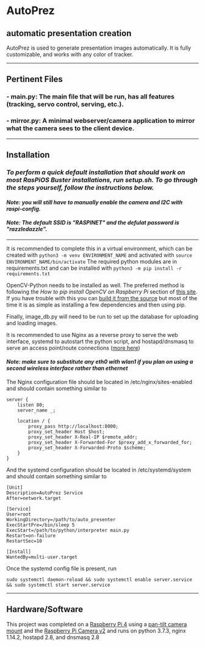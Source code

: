 # **AutoPrez**

## automatic presentation creation

AutoPrez is used to generate presentation images automatically. It is fully customizable, and works with any color of tracker.

---

## Pertinent Files

### - main.py: The main file that will be run, has all features (tracking, servo control, serving, etc.).

### - mirror.py: A minimal webserver/camera application to mirror what the camera sees to the client device.

---

## Installation

### ***To perform a quick default installation that should work on most RasPiOS Buster installations, run setup.sh. To go through the steps yourself, follow the instructions below.***

#### *Note: you will still have to manually enable the camera and I2C with raspi-config.* 

#### *Note: The default SSID is "RASPINET" and the defulat password is "razzledazzle".*

---

It is recommended to complete this in a virtual environment, which can be created with
`python3 -m venv ENVIRONMENT_NAME`
and activated with 
`source ENVIRONMENT_NAME/bin/activate`
The required python modules are in requirements.txt and can be installed with
`python3 -m pip install -r requirements.txt`

OpenCV-Python needs to be installed as well. The preferred method is following the *How to pip install OpenCV on Raspberry Pi* section of [this site](https://www.pyimagesearch.com/2018/09/19/pip-install-opencv/). If you have trouble with this you can [build it from the source](https://docs.opencv.org/master/d2/de6/tutorial_py_setup_in_ubuntu.html) but most of the time it is as simple as installing a few dependencies and then using pip.

Finally, image_db.py will need to be run to set up the database for uploading and loading images.

It is recommended to use Nginx as a reverse proxy to serve the web interface, systemd to autostart the python script, and hostapd/dnsmasq to serve an access point/route connections ([more here](https://www.raspberrypi.org/documentation/configuration/wireless/access-point-routed.md))

#### *Note: make sure to substitute any eth0 with wlan1 if you plan on using a second wireless interface rather than ethernet*

The Nginx configuration file should be located in /etc/nginx/sites-enabled and should contain something similar to 

```nginx
server {
    listen 80;
    server_name _;

    location / {
        proxy_pass http://localhost:8000;
        proxy_set_header Host $host;
        proxy_set_header X-Real-IP $remote_addr;
        proxy_set_header X-Forwarded-For $proxy_add_x_forwarded_for;
        proxy_set_header X-Forwarded-Proto $scheme;
    }
}
```

And the systemd configuration should be located in /etc/systemd/system and should contain something similar to

```
[Unit]
Description=AutoPrez Service
After=network.target

[Service]
User=root
WorkingDirectory=/path/to/auto_presenter
ExecStartPre=/bin/sleep 5
ExecStart=/path/to/python/interpreter main.py
Restart=on-failure
RestartSec=10

[Install]
WantedBy=multi-user.target
```

Once the systemd config file is present, run 

`sudo systemctl daemon-reload && sudo systemctl enable server.service && sudo systemctl start server.service`

---

## Hardware/Software

This project was completed on a [Raspberry Pi 4](https://www.amazon.com/gp/product/B07TXKY4Z9/ref=ppx_yo_dt_b_asin_title_o01_s00?ie=UTF8&psc=1) using a [pan-tilt camera mount](https://www.amazon.com/Arducam-Upgraded-Camera-Platform-Raspberry/dp/B08PK9N9T4/ref=sr_1_3?dchild=1&keywords=arducam+pan+tilt&qid=1622581574&sr=8-3) and the [Raspberry Pi Camera v2](https://www.amazon.com/Raspberry-Pi-Camera-Module-Megapixel/dp/B01ER2SKFS/ref=sr_1_3?dchild=1&keywords=raspberry+pi+camera+v2&qid=1622581623&sr=8-3) and runs on python 3.7.3, nginx 1.14.2, hostapd 2.8, and dnsmasq 2.8
